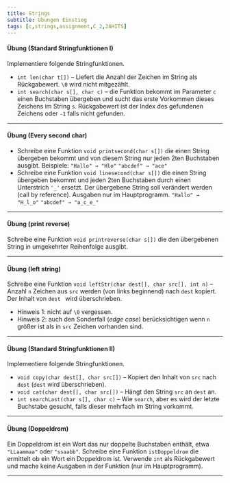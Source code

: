 ```yaml
---
title: Strings
subtitle: Übungen Einstieg
tags: [c,strings,assignment,C_2,2AHITS]
---
```


#### Übung (Standard Stringfunktionen I)

Implementiere folgende Stringfunktionen. 


- `int len(char t[])` – Liefert die Anzahl der Zeichen im String als Rückgabewert. `\0` wird nicht mitgezählt.
- `int search(char s[], char c)` – die Funktion bekommt im Parameter `c` einen Buchstaben übergeben und sucht das erste Vorkommen dieses Zeichens im String `s`. Rückgabewert ist der Index des gefundenen Zeichens oder `-1` falls nicht gefunden.



---

#### Übung (Every second char)

- Schreibe eine Funktion `void printsecond(char s[])` die einen String übergeben bekommt und von diesem String nur jeden 2ten Buchstaben ausgibt. Beispiele:
  `"Hallo" → "Hlo"`
  `"abcdef" → "ace"`
- Schreibe eine Funktion `void linesecond(char s[])` die einen String übergeben bekommt und jeden 2ten Buchstaben durch einen Unterstrich `'_'` ersetzt. Der übergebene String soll verändert werden (call by reference). Ausgaben nur im Hauptprogramm.
  `"Hallo" → "H_l_o"`
  `"abcdef" → "a_c_e_"`



---

#### Übung (print reverse)

Schreibe eine Funktion `void printreverse(char s[])` die den übergebenen String in umgekehrter Reihenfolge ausgibt.



---

#### Übung (left string)

Schreibe eine Funktion `void leftStr(char dest[], char src[], int n)` – Anzahl `n` Zeichen aus `src` werden (von links beginnend) nach `dest` kopiert. Der Inhalt von `dest ` wird überschrieben. 

- Hinweis 1: nicht auf `\0` vergessen.  
- Hinweis 2: auch den Sonderfall (*edge case*) berücksichtigen wenn `n` größer ist als in `src` Zeichen vorhanden sind.



---

#### Übung (Standard Stringfunktionen II)

Implementiere folgende Stringfunktionen. 

- `void copy(char dest[], char src[])` – Kopiert den Inhalt von `src` nach `dest` (`dest` wird überschrieben).
- `void cat(char dest[], char src[])` – Hängt den String `src` an `dest` an.
- `int searchLast(char s[], char c)` – Wie `search`, aber es wird der letzte Buchstabe gesucht, falls dieser mehrfach im String vorkommt.



---

#### Übung (Doppeldrom)

Ein Doppeldrom ist ein Wort das nur doppelte Buchstaben enthält, etwa `"LLaammaa"` oder `"ssaabb"`.
Schreibe eine Funktion `istDoppeldrom` die ermittelt ob ein Wort ein Doppeldrom ist.
Verwende `int` als Rückgabewert und mache keine Ausgaben in der Funktion (nur im Hauptprogramm).



---

